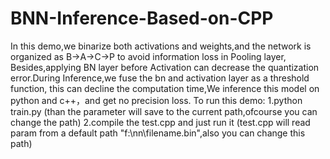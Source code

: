 # BNN-Inference-Based-on-CPP
In this demo,we binarize both activations and weights,and the network is organized as B->A->C->P to avoid information loss in Pooling layer,
Besides,applying BN layer before Activation can decrease the quantization error.During Inference,we fuse the bn and activation layer as a threshold function,
this can decline the computation time,We inference this model on python and c++，and get no precision loss.
To run this demo:
1.python train.py
(than the parameter will save to the current path,ofcourse you can change the path)
2.compile the test.cpp and just run it
(test.cpp will read param from a default path "f:\\nn\\filename.bin",also you can change this path)
